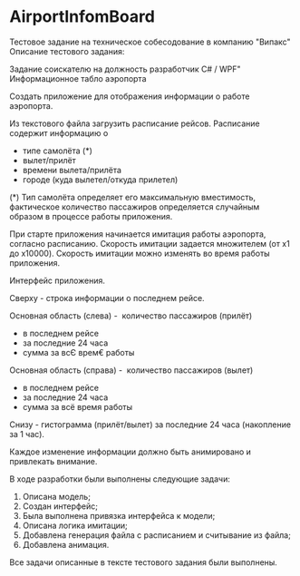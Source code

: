 # AirportInfomBoard
Тестовое задание на техническое собесодование в компанию "Випакс"
Описание тестового задания:

Задание соискателю на должность разработчик C# / WPF"
Информационное табло аэропорта

Создать приложение для отображения информации о работе аэропорта.

Из текстового файла загрузить расписание рейсов.
Расписание содержит информацию о
 - типе самолёта (*)
 - вылет/прилёт
 - времени вылета/прилёта
 - городе (куда вылетел/откуда прилетел)

(*) Тип самолёта определяет его максимальную вместимость,
фактическое количество пассажиров определяется случайным образом в процессе работы приложения.

При старте приложения начинается имитация работы аэропорта, согласно расписанию.
Скорость имитации задается множителем (от x1 до x10000).
Скорость имитации можно изменять во время работы приложения.

Интерфейс приложения.

Сверху - строка информации о последнем рейсе.

Основная область (слева) -  количество пассажиров (прилёт)
 - в последнем рейсе
 - за последние 24 часа
 - сумма за всЄ врем€ работы

Основная область (справа) -  количество пассажиров (вылет)
 - в последнем рейсе
 - за последние 24 часа
 - сумма за всё время работы

Снизу - гистограмма (прилёт/вылет) за последние 24 часа (накопление за 1 час).

Каждое изменение информации должно быть анимировано и привлекать внимание.

В ходе разработки были выполнены следующие задачи:
1. Описана модель;
2. Создан интерфейс;
3. Была выполнена привязка интерфейса к модели;
4. Описана логика имитации;
5. Добавлена генерация файла с расписанием и считывание из файла;
6. Добавлена анимация.

Все задачи описанные в тексте тестового задания были выполнены.

